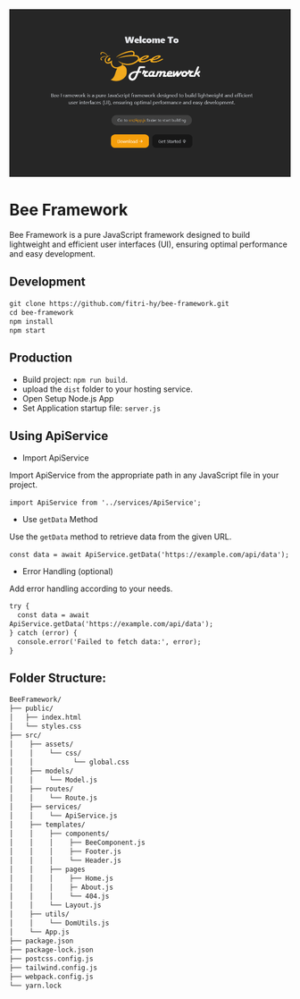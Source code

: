 <img src="screenshot.png">

# Bee Framework

Bee Framework is a pure JavaScript framework designed to build lightweight and efficient user interfaces (UI), ensuring optimal performance and easy development. 

## Development
```
git clone https://github.com/fitri-hy/bee-framework.git
cd bee-framework
npm install
npm start
```

## Production
- Build project: `npm run build`.
- upload the `dist` folder to your hosting service.
- Open Setup Node.js App
- Set Application startup file: `server.js`

## Using ApiService

- Import ApiService

Import ApiService from the appropriate path in any JavaScript file in your project.

`import ApiService from '../services/ApiService';`

- Use `getData` Method

Use the `getData` method to retrieve data from the given URL.

`const data = await ApiService.getData('https://example.com/api/data');`

- Error Handling (optional)

Add error handling according to your needs.

```
try {
  const data = await ApiService.getData('https://example.com/api/data');
} catch (error) {
  console.error('Failed to fetch data:', error);
}
```

## Folder Structure:
```
BeeFramework/
├── public/
│   ├── index.html
│   └── styles.css
├── src/
│    ├── assets/
│    │    └── css/
│    │          └── global.css
│    ├── models/
│    │    └── Model.js
│    ├── routes/
│    │    └── Route.js
│    ├── services/
│    │    └── ApiService.js
│    ├── templates/
│    │    ├── components/
│    │    │    ├── BeeComponent.js
│    │    │    ├── Footer.js
│    │    │    └── Header.js
│    │    ├── pages
│    │    │    ├── Home.js
│    │    │    ├─ About.js
│    │    │    └── 404.js
│    │    └── Layout.js
│    ├── utils/
│    │    └── DomUtils.js
│    └── App.js
├── package.json
├── package-lock.json
├── postcss.config.js
├── tailwind.config.js
├── webpack.config.js
└── yarn.lock
```